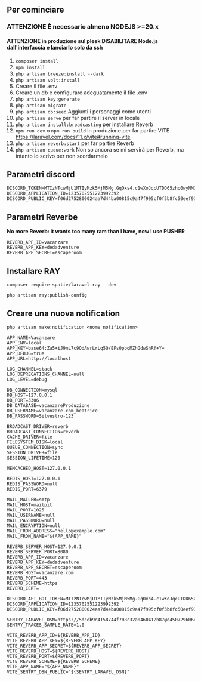## Per cominciare

### **ATTENZIONE** È necessario almeno NODEJS >=20.x
#### **ATTENZIONE** in produzione sul plesk DISABILITARE Node.js dall'interfaccia e lanciarlo solo da ssh

1. ``` composer install ```
2. ``` npm install ```
3. ```php artisan breeze:install --dark```
4. ```php artisan volt:install```
5. Creare il file .env
6. Creare un db e configurare adeguatamente il file .env
7. ```php artisan key:generate```
8. ```php artisan migrate```
9. ```php artisan db:seed``` Aggiunti i personaggi come utenti
10. ```php artisan serve``` per far partire il server in locale
11. ```php artisan install:broadcasting``` per installare Reverb
12. ```npm run dev``` o ```npm run build``` in produzione per far partire VITE https://laravel.com/docs/11.x/vite#running-vite
13. ```php artisan reverb:start``` per far partire Reverb
14. ```php artisan queue:work``` Non so ancora se mi servirà per Reverb, ma intanto lo scrivo per non scordarmelo


## Parametri discord
```
DISCORD_TOKEN=MTIzNTcwMjU1MTIyMzk5MjM5Mg.GqOxs4.c1wXoJqcUTDD65zho0wyNM2WmL32Nan9gK_GwA
DISCORD_APPLICATION_ID=1235702551223992392
DISCORD_PUBLIC_KEY=f06d2752800024aa7d44ba00815c9a47f995cf0f3b8fc50eef9767862dffd63d
```
## Parametri Reverbe
**No more Reverb: it wants too many ram than I have, now I use PUSHER**
```
REVERB_APP_ID=vacanzare
REVERB_APP_KEY=dedadventure
REVERB_APP_SECRET=escaperoom
```
## Installare RAY

```composer require spatie/laravel-ray --dev```

```php artisan ray:publish-config```

## Creare una nuova notification

```php artisan make:notification <nome notification>```

```
APP_NAME=Vacanzare
APP_ENV=local
APP_KEY=base64:Za5+iJ9mL7c9OdAwrLrLq5Q/EFs0pbqMZhGdwShRf+Y=
APP_DEBUG=true
APP_URL=http://localhost

LOG_CHANNEL=stack
LOG_DEPRECATIONS_CHANNEL=null
LOG_LEVEL=debug

DB_CONNECTION=mysql
DB_HOST=127.0.0.1
DB_PORT=3306
DB_DATABASE=vacanzareProduzione
DB_USERNAME=vacanzare.com_beatrice
DB_PASSWORD=Silvestro-123

BROADCAST_DRIVER=reverb
BROADCAST_CONNECTION=reverb
CACHE_DRIVER=file
FILESYSTEM_DISK=local
QUEUE_CONNECTION=sync
SESSION_DRIVER=file
SESSION_LIFETIME=120

MEMCACHED_HOST=127.0.0.1

REDIS_HOST=127.0.0.1
REDIS_PASSWORD=null
REDIS_PORT=6379

MAIL_MAILER=smtp
MAIL_HOST=mailpit
MAIL_PORT=1025
MAIL_USERNAME=null
MAIL_PASSWORD=null
MAIL_ENCRYPTION=null
MAIL_FROM_ADDRESS="hello@example.com"
MAIL_FROM_NAME="${APP_NAME}"

REVERB_SERVER_HOST=127.0.0.1
REVERB_SERVER_PORT=8080
REVERB_APP_ID=vacanzare
REVERB_APP_KEY=dedadventure
REVERB_APP_SECRET=escaperoom
REVERB_HOST=vacanzare.com
REVERB_PORT=443
REVERB_SCHEME=https
REVERB_CERT=

DISCORD_API_BOT_TOKEN=MTIzNTcwMjU1MTIyMzk5MjM5Mg.GqOxs4.c1wXoJqcUTDD65zho0wyNM2WmL32Nan9gK_GwA
DISCORD_APPLICATION_ID=1235702551223992392
DISCORD_PUBLIC_KEY=f06d2752800024aa7d44ba00815c9a47f995cf0f3b8fc50eef9767862dffd63d

SENTRY_LARAVEL_DSN=https://5dceb9d4158744f708c32a0460412b87@o4507296064798720.ingest.de.sentry.io/4507303784349776
SENTRY_TRACES_SAMPLE_RATE=1.0

VITE_REVERB_APP_ID=${REVERB_APP_ID}
VITE_REVERB_APP_KEY=${REVERB_APP_KEY}
VITE_REVERB_APP_SECRET=${REVERB_APP_SECRET}
VITE_REVERB_HOST=${REVERB_HOST}
VITE_REVERB_PORT=${REVERB_PORT}
VITE_REVERB_SCHEME=${REVERB_SCHEME}
VITE_APP_NAME="${APP_NAME}"
VITE_SENTRY_DSN_PUBLIC="${SENTRY_LARAVEL_DSN}"
```
